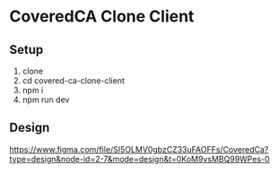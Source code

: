 # CoveredCA Clone Client

## Setup
1. clone
2. cd covered-ca-clone-client
3. npm i
4. npm run dev

## Design
https://www.figma.com/file/SI5OLMV0gbzCZ33uFAOFFs/CoveredCa?type=design&node-id=2-7&mode=design&t=0KoM9vsMBQ99WPes-0
